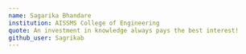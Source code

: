 ```yaml
---
name: Sagarika Bhandare 
institution: AISSMS College of Engineering 
quote: An investment in knowledge always pays the best interest!
github_user: Sagrikab
---
```

